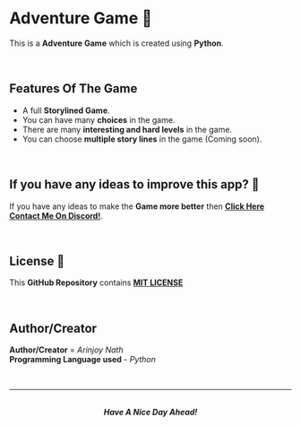 # Adventure Game 🌇

This is a **Adventure Game** which is created using **Python**.

<br />

## Features Of The Game

- A full **Storylined Game**.
- You can have many **choices** in the game.
- There are many **interesting and hard levels** in the game.
- You can choose **multiple story lines** in the game (Coming soon).

<br />

## If you have any ideas to improve this app? 🤔
If you have any ideas to make the **Game more better** then **[Click Here Contact Me On Discord!](https://discord.com/users/869192240038309898)**.

<br />

## License 📝

This **GitHub Repository** contains **[MIT LICENSE](LICENSE.txt)**

<br />

## Author/Creator

**Author/Creator** = <i>Arinjoy Nath</i> <br />
**Programming Language used** - <i>Python</i>


<br />
<hr>
<br />


<div align="center">
    <b><i>Have A Nice Day Ahead!</i></b>
</div>
